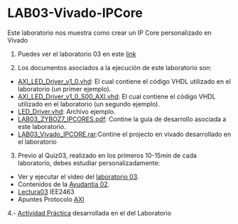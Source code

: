 # LAB03-Vivado-IPCore

Este laboratorio nos muestra como crear un IP Core personalizado en Vivado

1. Puedes ver el laboratorio 03 en este [link](https://youtu.be/ZkxBIlFdjK8)

2. Los documentos asociados a la ejecución de este laboratorio son:

* [AXI_LED_Driver_v1_0.vhd](https://github.com/IEE2463-SEP/LAB03-Vivado-IPCore/blob/main/AXI_LED_Driver_v1_0.vhd): El cual contiene el código VHDL utilizado en el laboratorio (un primer ejemplo).
* [AXI_LED_Driver_v1_0_S00_AXI.vhd](https://github.com/IEE2463-SEP/LAB03-Vivado-IPCore/blob/main/AXI_LED_Driver_v1_0_S00_AXI.vhd): El cual contiene el código VHDL utilizado en el laboratorio (un segundo ejemplo).
* [LED_Driver.vhd](https://github.com/IEE2463-SEP/LAB03-Vivado-IPCore/blob/main/LED_Driver.vhd): Archivo ejemplo.
* [LAB03_ZYBOZ7_IPCORES.pdf](https://github.com/IEE2463-SEP/LAB03-Vivado-IPCore/blob/main/LAB03_ZYBOZ7_IPCores.pdf): Contine la guía de desarrollo asociada a este laboratorio.
* [LAB03_Vivado_IPCORE.rar](https://github.com/IEE2463-SEP/LAB03-Vivado-IPCore/blob/main/LAB03_Vivado_IPCORE.rar):Contine el projecto en vivado desarrollado en el laboratorio 

3. Previo al Quiz03, realizado en los primeros 10-15min de cada laboratorio, debes estudiar personalizadamente:

* Ver y ejecutar el video del [laboratorio 03](https://youtu.be/ZkxBIlFdjK8).
* Contenidos de la [Ayudantia 02](https://youtu.be/h553pa4J9vg).
* [Lectura03](https://github.com/IEE2463-SEP/Lecturas/blob/main/03.-Zynq_y_AXI_Intro.pdf) IEE2463
* Apuntes Protocolo [AXI](https://github.com/IEE2463-SEP/Lecturas/blob/main/03.-AXI%20Summary-Notes.pdf)

4.- [Actividad Práctica](https://github.com/IEE2463-SEP/LAB03-Vivado-IPCore/blob/main/LAB03_IPCORE.pptx) desarrollada en el del Laboratorio 
